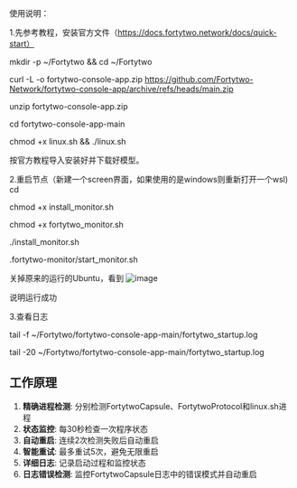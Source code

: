 使用说明：

1.先参考教程，安装官方文件（https://docs.fortytwo.network/docs/quick-start）	

mkdir -p ~/Fortytwo && cd ~/Fortytwo

curl -L -o fortytwo-console-app.zip https://github.com/Fortytwo-Network/fortytwo-console-app/archive/refs/heads/main.zip

unzip fortytwo-console-app.zip

cd fortytwo-console-app-main

chmod +x linux.sh && ./linux.sh

按官方教程导入安装好并下载好模型。

2.重启节点（新建一个screen界面，如果使用的是windows则重新打开一个wsl)
cd

chmod +x install_monitor.sh

chmod +x fortytwo_monitor.sh

./install_monitor.sh  

.fortytwo-monitor/start_monitor.sh

关掉原来的运行的Ubuntu，看到
![image](https://github.com/user-attachments/assets/5b82829a-00e0-4abc-b368-7031cbb288fb)

说明运行成功

3.查看日志

tail -f ~/Fortytwo/fortytwo-console-app-main/fortytwo_startup.log

tail -20 ~/Fortytwo/fortytwo-console-app-main/fortytwo_startup.log

## 工作原理

1. **精确进程检测**: 分别检测FortytwoCapsule、FortytwoProtocol和linux.sh进程
2. **状态监控**: 每30秒检查一次程序状态
3. **自动重启**: 连续2次检测失败后自动重启
4. **智能重试**: 最多重试5次，避免无限重启
5. **详细日志**: 记录启动过程和监控状态
6. **日志错误检测**: 监控FortytwoCapsule日志中的错误模式并自动重启



